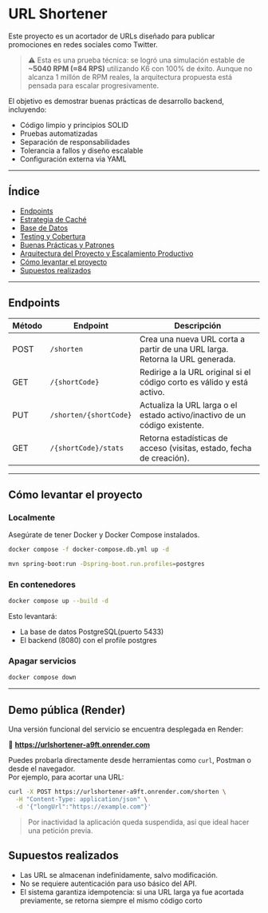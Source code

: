 # URL Shortener

Este proyecto es un acortador de URLs diseñado para publicar promociones en redes sociales como Twitter.

> ⚠️ Esta es una prueba técnica: se logró una simulación estable de **~5040 RPM (≈84 RPS)** utilizando K6 con 100% de éxito. Aunque no alcanza 1 millón de RPM reales, la arquitectura propuesta está pensada para escalar progresivamente.

El objetivo es demostrar buenas prácticas de desarrollo backend, incluyendo:
- Código limpio y principios SOLID
- Pruebas automatizadas
- Separación de responsabilidades
- Tolerancia a fallos y diseño escalable
- Configuración externa via YAML

---

## Índice

- [Endpoints](#Endpoints)
- [Estrategia de Caché](docs/cache.md)
- [Base de Datos](docs/database.md)
- [Testing y Cobertura](docs/testing.md)
- [Buenas Prácticas y Patrones](docs/best-practices.md)
- [Arquitectura del Proyecto y Escalamiento Productivo](docs/architecture.md)
- [Cómo levantar el proyecto](#cómo-levantar-el-proyecto)
- [Supuestos realizados](#supuestos-realizados)


---

## Endpoints

| Método | Endpoint               | Descripción                                                                  |
|--------|------------------------|------------------------------------------------------------------------------|
| POST   | `/shorten`             | Crea una nueva URL corta a partir de una URL larga. Retorna la URL generada. |
| GET    | `/{shortCode}`         | Redirige a la URL original si el código corto es válido y está activo.       |
| PUT    | `/shorten/{shortCode}` | Actualiza la URL larga o el estado activo/inactivo de un código existente.   |
| GET    | `/{shortCode}/stats`   | Retorna estadísticas de acceso (visitas, estado, fecha de creación).         |
---

## Cómo levantar el proyecto

### Localmente

Asegúrate de tener Docker y Docker Compose instalados.

```bash
docker compose -f docker-compose.db.yml up -d
```

```bash
mvn spring-boot:run -Dspring-boot.run.profiles=postgres
```
### En contenedores

```bash
docker compose up --build -d
```

Esto levantará:
* La base de datos PostgreSQL(puerto 5433)
* El backend (8080) con el profile postgres

### Apagar servicios

```bash
docker compose down
```


---

## Demo pública (Render)

Una versión funcional del servicio se encuentra desplegada en Render:

🔗 **https://urlshortener-a9ft.onrender.com**

Puedes probarla directamente desde herramientas como `curl`, Postman o desde el navegador.  
Por ejemplo, para acortar una URL:

```bash
curl -X POST https://urlshortener-a9ft.onrender.com/shorten \
  -H "Content-Type: application/json" \
  -d '{"longUrl":"https://example.com"}'

```

> Por inactividad la aplicación queda suspendida, así que ideal hacer una petición previa.

## Supuestos realizados
* Las URL se almacenan indefinidamente, salvo modificación.
* No se requiere autenticación para uso básico del API.
* El sistema garantiza idempotencia: si una URL larga ya fue acortada previamente, se retorna siempre el mismo código corto